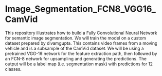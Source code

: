 # Image_Segmentation_FCN8_VGG16_CamVid
This repository illustrates how to build a Fully Convolutional Neural Network for semantic image segmentation.  We will train the model on a custom dataset prepared by divamgupta. This contains video frames from a moving vehicle and is a subsample of the CamVid dataset.  We will be using a pretrained VGG-16 network for the feature extraction path, then followed by an FCN-8 network for upsampling and generating the predictions. The output will be a label map (i.e. segmentation mask) with predictions for 12 classes. 
